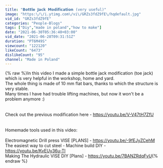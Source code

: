 ```yaml
---
title: "𝗕𝗼𝘁𝘁𝗹𝗲 𝗝𝗮𝗰𝗸 𝗠𝗼𝗱𝗶𝗳𝗶𝗰𝗮𝘁𝗶𝗼𝗻 (very useful)"
image: "https:\/\/i.ytimg.com\/vi\/GRZs3fdZ9fE\/hqdefault.jpg"
vid_id: "GRZs3fdZ9fE"
categories: "People-Blogs"
tags: ["Diy","made in poland","how to make"]
date: "2021-06-30T05:36:40+03:00"
vid_date: "2021-06-28T09:31:51Z"
duration: "PT6M49S"
viewcount: "122120"
likeCount: "6473"
dislikeCount: "95"
channel: "Made in Poland"
---
```

{% raw %}In this video I made a simple bottle jack modification (toe jack) which is very helpful in the workshop, home and yard.<br />The whole thing is made of 10 mm flat bars, thanks to which the structure is very stable.<br />Many times I have had trouble lifting machines, but now it won't be a problem anymore :)<br /><br /><br />Check out the previous modification here - <a rel="nofollow" target="blank" href="https://youtu.be/V-V47tH7ZfU">https://youtu.be/V-V47tH7ZfU</a><br /><br /><br />Homemade tools used in this video:<br /><br />Electromagnetic Drill press VISE [PLANS] - <a rel="nofollow" target="blank" href="https://youtu.be/-9fEJyZCehM">https://youtu.be/-9fEJyZCehM</a><br />The easiest way to cut steel - Machine build DIY - <a rel="nofollow" target="blank" href="https://youtu.be/KvEUy36u-TI">https://youtu.be/KvEUy36u-TI</a><br />Making The Hydraulic VISE DIY [Plans] - <a rel="nofollow" target="blank" href="https://youtu.be/7BANZRdqFvU">https://youtu.be/7BANZRdqFvU</a>{% endraw %}
